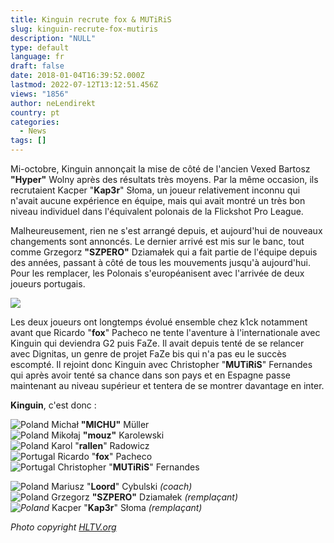 ```yaml
---
title: Kinguin recrute fox & MUTiRiS
slug: kinguin-recrute-fox-mutiris
description: "NULL"
type: default
language: fr
draft: false
date: 2018-01-04T16:39:52.000Z
lastmod: 2022-07-12T13:12:51.456Z
views: "1856"
author: neLendirekt
country: pt
categories:
  - News
tags: []
---
```

Mi-octobre, Kinguin annonçait la mise de côté de l'ancien Vexed Bartosz **"Hyper"** Wolny après des résultats très moyens. Par la même occasion, ils recrutaient Kacper "**Kap3r**" Słoma, un joueur relativement inconnu qui n'avait aucune expérience en équipe, mais qui avait montré un très bon niveau individuel dans l'équivalent polonais de la Flickshot Pro League.

Malheureusement, rien ne s'est arrangé depuis, et aujourd'hui de nouveaux changements sont annoncés. Le dernier arrivé est mis sur le banc, tout comme Grzegorz **"SZPERO"** Dziamałek qui a fait partie de l'équipe depuis des années, passant à côté de tous les mouvements jusqu'à aujourd'hui. Pour les remplacer, les Polonais s'européanisent avec l'arrivée de deux joueurs portugais.

![](/images/articles/5a4e543657769/images/XQ2Yq7MCC37INVWdVehup4gg0zErVvXjJb7DMArT.jpeg)

Les deux joueurs ont longtemps évolué ensemble chez k1ck notamment avant que Ricardo "**fox**" Pacheco ne tente l'aventure à l'internationale avec Kinguin qui deviendra G2 puis FaZe. Il avait depuis tenté de se relancer avec Dignitas, un genre de projet FaZe bis qui n'a pas eu le succès escompté. Il rejoint donc Kinguin avec Christopher "**MUTiRiS**" Fernandes qui après avoir tenté sa chance dans son pays et en Espagne passe maintenant au niveau supérieur et tentera de se montrer davantage en inter.

**Kinguin**, c'est donc :

![Poland](/images/countries/pl.svg)⁠ Michał **"MICHU"** Müller  
![Poland](/images/countries/pl.svg)⁠ Mikołaj **"mouz"** Karolewski  
![Poland](/images/countries/pl.svg)⁠ Karol "**rallen**" Radowicz  
![Portugal](/images/countries/pt.svg)⁠ Ricardo "**fox**" Pacheco  
![Portugal](/images/countries/pt.svg)⁠ Christopher "**MUTiRiS**" Fernandes 

![Poland](/images/countries/pl.svg)⁠ Mariusz "**Loord**" Cybulski _(coach)_  
![Poland](/images/countries/pl.svg)⁠ Grzegorz **"SZPERO"** Dziamałek _(remplaçant)_  
_![Poland](/images/countries/pl.svg)⁠_ Kacper "**Kap3r**" Słoma _(remplaçant)_

_Photo copyright [](https://HLTV.org)[](https://HLTV.org)[](https://HLTV.org)[](https://HLTV.org)[](https://HLTV.org)[](https://HLTV.org)[](https://HLTV.org)[HLTV.org](https://HLTV.org)_
